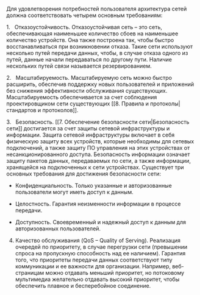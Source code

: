Для удовлетворения потребностей пользователя архитектура сетей должна соответствовать четырем основным требованиям:

1.   Отказоустойчивость. Отказоустойчивая сеть – это сеть, обеспечивающая наименьшее количество сбоев на наименьшее количество устройств. Она также построена так, чтобы быстро восстанавливаться при возникновении отказа. Такие сети используют несколько путей передачи данных, чтобы, в случае отказа одного из путей, данные начали передаваться по другому пути. Наличие нескольких путей связи называется резервированием.

2.   Масштабируемость. Масштабируемую сеть можно быстро расширить, обеспечив поддержку новых пользователей и приложений без снижения эффективности обслуживания существующих. Масштабируемость обеспечивается за счет соблюдения проектировщиком сети существующих [[8. Правила и протоколы|стандартов и протоколов]].

3.   Безопасность. [[7. Обеспечение безопасности сети|Безопасность сети]] достигается за счет защиты сетевой инфраструктуры и информации. Защита сетевой инфраструктуры включает в себя физическую защиту всех устройств, которые необходимы для сетевых подключений, а также защиту ПО управления на этих устройствах от несанкционированного доступа. Безопасность информации означает защиту пакетов данных, передаваемых по сети, а также информации, хранящейся на подключенных к сети устройствах. Существует три основных требования для достижения безопасности сети:

- Конфиденциальность. Только указанные и авторизованные пользователи могут иметь доступ к данным.

- Целостность. Гарантия неизменности информации в процессе передачи.

- Доступность. Своевременный и надежный доступ к данным для авторизованных пользователей.

4. Качество обслуживания (QoS – Quality of Serving). Реализация очередей по приоритету, в случае перегрузки сети (превышении спроса на пропускную способность над ее наличием). Гарантия того, что приоритеты передачи данных соответствуют типу коммуникации и ее важности для организации. Например, веб-страницам можно отдавать меньший приоритет, но потоковому мультимедиа желательно отдавать высокий приоритет, чтобы обеспечить плавное и бесперебойное соединение.